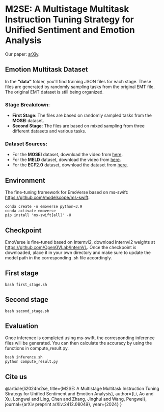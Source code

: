 #  M2SE: A Multistage Multitask Instruction Tuning Strategy for Unified Sentiment and Emotion Analysis

Our paper: [arXiv](https://arxiv.org/abs/2412.08049).

## Emotion Multitask Dataset
In the **"data"** folder, you'll find training JSON files for each stage. These files are generated by randomly sampling tasks from the original EMT file. The original EMT dataset is still being organized.

### Stage Breakdown:
- **First Stage**: The files are based on randomly sampled tasks from the **MOSEI** dataset.
- **Second Stage**: The files are based on mixed sampling from three different datasets and various tasks.

### Dataset Sources:
- For the **MOSEI** dataset, download the video from [here](https://github.com/thuiar/MMSA).
- For the **MELD** dataset, download the video from [here](https://github.com/declare-lab/MELD).
- For the **ECF2.0** dataset, download the dataset from [here](https://github.com/NUSTM/SemEval-2024_ECAC/tree/main/data).

## Environment
The fine-tuning framework for EmoVerse based on ms-swift: https://github.com/modelscope/ms-swift.
```
conda create -n emoverse python=3.9
conda activate emoverse
pip install 'ms-swift[all]' -U
```

## Checkpoint
EmoVerse is fine-tuned based on Internvl2, download Internvl2 weights at https://github.com/OpenGVLab/InternVL.
Once the checkpoint is downloaded, place it in your own directory and make sure to update the model path in the corresponding .sh file accordingly. 

## First stage
```
bash first_stage.sh
```

## Second stage
```
bash second_stage.sh
```

## Evaluation
Once inference is completed using ms-swift, the corresponding inference files will be generated. You can then calculate the accuracy by using the functions in compute_result.py.
```
bash inference.sh
python compute_result.py
```

## Cite us
@article{li2024m2se,
  title={M2SE: A Multistage Multitask Instruction Tuning Strategy for Unified Sentiment and Emotion Analysis},
  author={Li, Ao and Xu, Longwei and Ling, Chen and Zhang, Jinghui and Wang, Pengwei},
  journal={arXiv preprint arXiv:2412.08049},
  year={2024}
}

